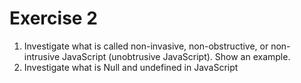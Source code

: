# Exercise 2

1. Investigate what is called non-invasive, non-obstructive, or non-intrusive JavaScript
   (unobtrusive JavaScript). Show an example.
2. Investigate what is Null and undefined in JavaScript
